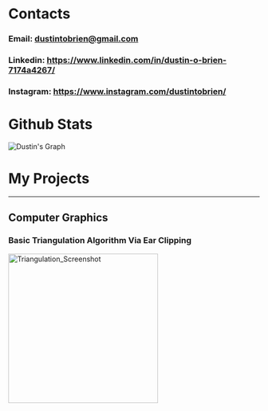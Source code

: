 # Contacts
### Email: dustintobrien@gmail.com
### Linkedin: https://www.linkedin.com/in/dustin-o-brien-7174a4267/
### Instagram: https://www.instagram.com/dustintobrien/
<!---
Omniladder/Omniladder is a ✨ special ✨ repository because its `README.md` (this file) appears on your GitHub profile.
You can click the Preview link to take a look at your changes.
--->
# Github Stats

![Dustin's Graph](https://github-readme-activity-graph.vercel.app/graph?username=Omniladder&custom_title=Dustin's%20GitHub%20Activity%20Graph&bg_color=0D1117&color=7F3FBF&line=7F3FBF&point=7F3FBF&area_color=FFFFFF&title_color=FFFFFF&area=true)


# My Projects
-----------------------
## Computer Graphics
### Basic Triangulation Algorithm Via Ear Clipping
<img src="https://github.com/Omniladder/Omniladder/assets/131387361/2cc10499-d6f6-412e-952e-579295329dec" alt="Triangulation_Screenshot" width="300" />


